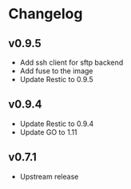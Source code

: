 # Changelog

## v0.9.5

  * Add ssh client for sftp backend
  * Add fuse to the image
  * Update Restic to 0.9.5

## v0.9.4

  * Update Restic to 0.9.4
  * Update GO to 1.11

## v0.7.1

* Upstream release

